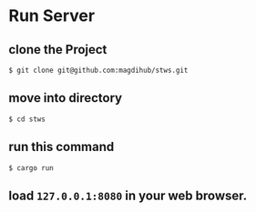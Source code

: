 # Run Server 

## clone the Project
``` $ git clone git@github.com:magdihub/stws.git ```

## move into directory
``` $ cd stws ```

## run this command
``` $ cargo run ```

## load ``` 127.0.0.1:8080 ``` in your web browser.